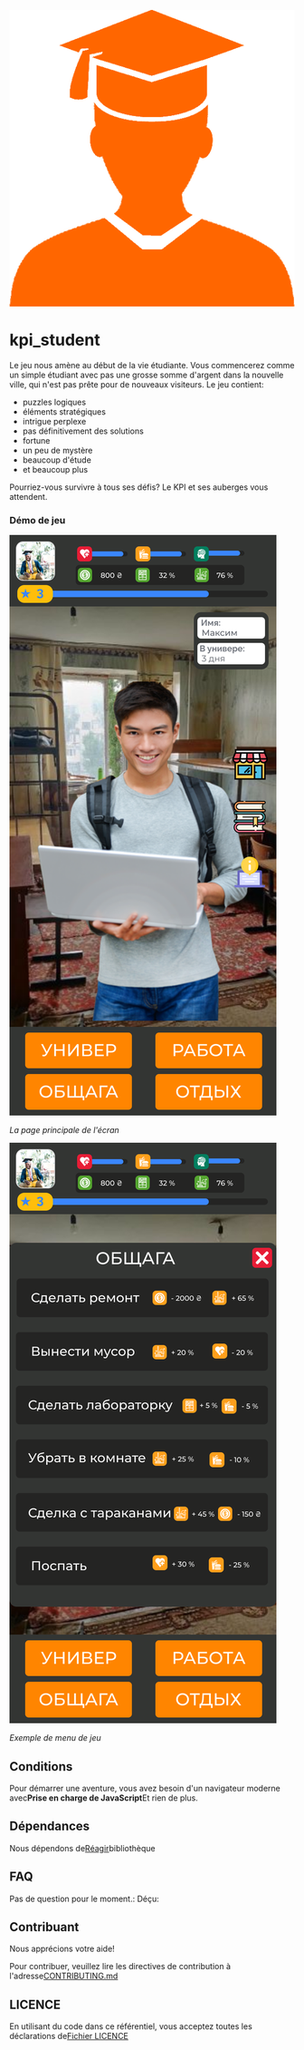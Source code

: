 ![Student](readme_images/student.png)

# kpi_student

Le jeu nous amène au début de la vie étudiante. Vous commencerez comme un simple étudiant avec pas une grosse somme d'argent dans la nouvelle ville, qui n'est pas prête pour de nouveaux visiteurs.
Le jeu contient:

-   puzzles logiques
-   éléments stratégiques
-   intrigue perplexe
-   pas définitivement des solutions
-   fortune
-   un peu de mystère
-   beaucoup d'étude
-   et beaucoup plus

Pourriez-vous survivre à tous ses défis? Le KPI et ses auberges vous attendent.

### Démo de jeu

![Image of main page](readme_images/main.svg)

_La page principale de l'écran_

![Image of main page](readme_images/menu.svg)

_Exemple de menu de jeu_

## Conditions

Pour démarrer une aventure, vous avez besoin d'un navigateur moderne avec**Prise en charge de JavaScript**Et rien de plus.

## Dépendances

Nous dépendons de[Réagir](https://reactjs.org/)bibliothèque

## FAQ

Pas de question pour le moment.: Déçu:

## Contribuant

Nous apprécions votre aide!

Pour contribuer, veuillez lire les directives de contribution à l'adresse[CONTRIBUTING.md](CONTRIBUTING.md)

## LICENCE

En utilisant du code dans ce référentiel, vous acceptez toutes les déclarations de[Fichier LICENCE](LICENSE)
